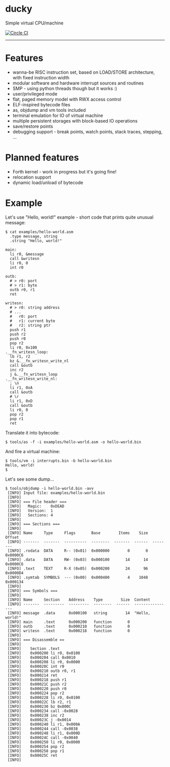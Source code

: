 ducky
=====

Simple virtual CPU/machine

[![Circle CI](https://circleci.com/gh/happz/ducky.svg?style=svg)](https://circleci.com/gh/happz/ducky)

- - -

# Features

* wanna-be RISC instruction set, based on LOAD/STORE architecture, with fixed instruction width
* modular software and hardware interrupt sources and routines
* SMP - using python threads though but it works :)
* user/privileged mode
* flat, paged memory model with RWX access control
* ELF-inspired bytecode files
* as, objdump and vm tools included
* terminal emulation for IO of virtual machine
* multiple persistent storages with block-based IO operations
* save/restore points
* debugging support - break points, watch points, stack traces, stepping, ...

# Planned features

* Forth kernel - work in progress but it's going fine!
* relocation support
* dynamic load/unload of bytecode

# Example

Let's use "Hello, world!" example - short code that prints quite unusual message:

```
$ cat examples/hello-world.asm
  .type message, string
  .string "Hello, world!"

main:
  li r0, &message
  call &writesn
  li r0, 0
  int r0

outb:
  # > r0: port
  # > r1: byte
  outb r0, r1
  ret

writesn:
  # > r0: string address
  # ...
  #   r0: port
  #   r1: current byte
  #   r2: string ptr
  push r1
  push r2
  push r0
  pop r2
  li r0, 0x100
.__fn_writesn_loop:
  lb r1, r2
  bz &.__fn_writesn_write_nl
  call &outb
  inc r2
  j &.__fn_writesn_loop
.__fn_writesn_write_nl:
  ; \n
  li r1, 0xA
  call &outb
  # \r
  li r1, 0xD
  call &outb
  li r0, 0
  pop r2
  pop r1
  ret
```

Translate it into bytecode:

```
$ tools/as -f -i examples/hello-world.asm -o hello-world.bin
```

And fire a virtual machine:

```
$ tools/vm -i interrupts.bin -b hello-world.bin
Hello, world!
$
```

Let's see some dump...

```
$ tools/objdump -i hello-world.bin -avv
 [INFO] Input file: examples/hello-world.bin 
 [INFO] 
 [INFO] === File header === 
 [INFO]   Magic:    0xDEAD 
 [INFO]   Version:  1 
 [INFO]   Sections: 4 
 [INFO] 
 [INFO] === Sections === 
 [INFO] 
 [INFO] Name     Type     Flags       Base        Items    Size  Offset 
 [INFO] -------  -------  ----------  --------  -------  ------  -------- 
 [INFO] .rodata  DATA     R-- (0x01)  0x000000        0       0  0x0000C6 
 [INFO] .data    DATA     RW- (0x03)  0x000100       14      14  0x0000C6 
 [INFO] .text    TEXT     R-X (0x05)  0x000200       24      96  0x0000D4 
 [INFO] .symtab  SYMBOLS  --- (0x00)  0x000400        4    1048  0x000134 
 [INFO] 
 [INFO] === Symbols === 
 [INFO] 
 [INFO] Name     Section    Address    Type        Size  Content 
 [INFO] -------  ---------  ---------  --------  ------  ---------------- 
 [INFO] message  .data      0x000100   string        14  "Hello, world!" 
 [INFO] main     .text      0x000200   function       0 
 [INFO] outb     .text      0x000210   function       0 
 [INFO] writesn  .text      0x000218   function       0 
 [INFO] 
 [INFO] === Disassemble == 
 [INFO] 
 [INFO]    Section .text 
 [INFO]    0x000200 li r0, 0x0100 
 [INFO]    0x000204 call 0x0010 
 [INFO]    0x000208 li r0, 0x0000 
 [INFO]    0x00020C int r0 
 [INFO]    0x000210 outb r0, r1 
 [INFO]    0x000214 ret 
 [INFO]    0x000218 push r1 
 [INFO]    0x00021C push r2 
 [INFO]    0x000220 push r0 
 [INFO]    0x000224 pop r2 
 [INFO]    0x000228 li r0, 0x0100 
 [INFO]    0x00022C lb r2, r1 
 [INFO]    0x000230 bz 0x000C 
 [INFO]    0x000234 call -0x0028 
 [INFO]    0x000238 inc r2 
 [INFO]    0x00023C j -0x0014 
 [INFO]    0x000240 li r1, 0x000A 
 [INFO]    0x000244 call -0x0038 
 [INFO]    0x000248 li r1, 0x000D 
 [INFO]    0x00024C call -0x0040 
 [INFO]    0x000250 li r0, 0x0000 
 [INFO]    0x000254 pop r2 
 [INFO]    0x000258 pop r1 
 [INFO]    0x00025C ret 
 [INFO] 
```
